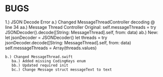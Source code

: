 #  BUGS


1.) JSON Decode Error
    a.) Changed MessageThreadController decoding @ line 34
        aa.) Message Thread Controller Original: 
            self.messageThreads = try JSONDecoder().decode([String: MessageThread].self, from: data)
        ab.) New: 
            let jsonDecoder = JSONDecoder()
            let threads = try jsonDecoder.decode([String: MessageThread].self, from: data)
            self.messageThreads = Array(threads.values)

    b.) Changed MessageThread.swift 
       ba.) Added missing CodingKeys enum
       bb.) Updated required init
       bc.) Change Message struct messageText to text

